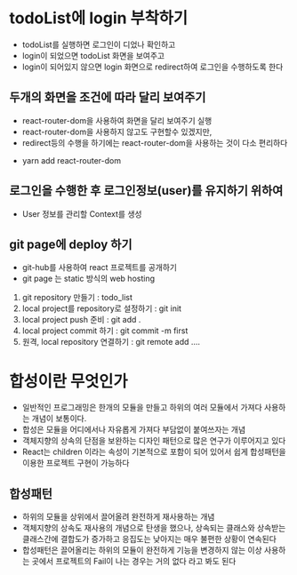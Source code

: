 # todoList에 login 부착하기

- todoList를 실행하면 로그인이 디었나 확인하고
- login이 되었으면 todoList 화면을 보여주고
- login이 되어있지 않으면 login 화면으로 redirect하여 로그인을 수행하도록 한다

## 두개의 화면을 조건에 따라 달리 보여주기

- react-router-dom을 사용하여 화면을 달리 보여주기 실행
- react-router-dom을 사용하지 않고도 구현할수 있겠지만,
- redirect등의 수행을 하기에는 react-router-dom을 사용하는 것이 다소 편리하다

* yarn add react-router-dom

## 로그인을 수행한 후 로그인정보(user)를 유지하기 위하여

- User 정보를 관리할 Context를 생성

## git page에 deploy 하기

- git-hub를 사용하여 react 프로젝트를 공개하기
- git page 는 static 방식의 web hosting

1. git repository 만들기 : todo_list
2. local project를 repository로 설정하기 : git init
3. local project push 준비 : git add .
4. local project commit 하기 : git commit -m first
5. 원격, local repository 연결하기 : git remote add ....

# 합성이란 무엇인가

- 일반적인 프로그래밍은 한개의 모듈을 만들고 하위의 여러 모듈에서 가져다 사용하는 개념이 보통이다.
- 합성은 모듈을 어디에서나 자유롭게 가져다 부담없이 붙여쓰자는 개념
- 객체지향의 상속의 단점을 보완하는 디자인 패턴으로 많은 연구가 이루어지고 있다
- React는 children 이라는 속성이 기본적으로 포함이 되어 있어서 쉽게 합성패턴을 이용한 프로젝트 구현이 가능하다

## 합성패턴

- 하위의 모듈을 상위에서 끌어올려 완전하게 재사용하는 개념
- 객체지향의 상속도 재사용의 개념으로 탄생을 했으나, 상속되는 클래스와 상속받는 클래스간에 결합도가 증가하고 응집도는 낮아지는 매우 불편한 상황이 연속된다
- 합성패턴은 끌어올리는 하위의 모듈이 완전하게 기능을 변경하지 않는 이상 사용하는 곳에서 프로젝트의 Fail이 나는 경우는 거의 없다 라고 봐도 된다
